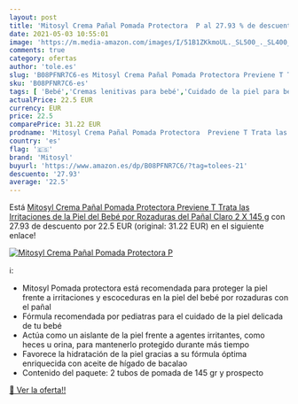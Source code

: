 ```yaml
---
layout: post
title: 'Mitosyl Crema Pañal Pomada Protectora  P al 27.93 % de descuento'
date: 2021-05-03 10:55:01
image: 'https://m.media-amazon.com/images/I/51B1ZKkmoUL._SL500_._SL400_.jpg'
comments: true
category: ofertas
author: 'tole.es'
slug: 'B08PFNR7C6-es Mitosyl Crema Pañal Pomada Protectora Previene T Trata las...'
sku: 'B08PFNR7C6-es'
tags: [ 'Bebé','Cremas lenitivas para bebé','Cuidado de la piel para bebé','Higiene y cuidado','bebé','mitosyl','pañal', ]
actualPrice: 22.5 EUR
currency: EUR
price: 22.5
comparePrice: 31.22 EUR
prodname: 'Mitosyl Crema Pañal Pomada Protectora  Previene T Trata las Irritaciones de la Piel del Bebé por Rozaduras del Pañal  Claro 2 X 145 g'
country: 'es'
flag: '🇪🇸'
brand: 'Mitosyl'
buyurl: 'https://www.amazon.es/dp/B08PFNR7C6/?tag=tolees-21'
descuento: '27.93'
average: '22.5'
---
```


Está [Mitosyl Crema Pañal Pomada Protectora  Previene T Trata las Irritaciones de la Piel del Bebé por Rozaduras del Pañal  Claro 2 X 145 g](https://www.amazon.es/dp/B08PFNR7C6/?tag=tolees-21) con 27.93 de descuento por 22.5 EUR (original: 31.22 EUR) en el siguiente enlace!

[![Mitosyl Crema Pañal Pomada Protectora  P](https://m.media-amazon.com/images/I/51B1ZKkmoUL._SL500_._SL400_.jpg)](https://www.amazon.es/dp/B08PFNR7C6/?tag=tolees-21)

ℹ️:

- Mitosyl Pomada protectora está recomendada para proteger la piel frente a irritaciones y escoceduras en la piel del bebé por rozaduras con el pañal
- Fórmula recomendada por pediatras para el cuidado de la piel delicada de tu bebé
- Actúa como un aislante de la piel frente a agentes irritantes, como heces u orina, para mantenerlo protegido durante más tiempo
- Favorece la hidratación de la piel gracias a su fórmula óptima enriquecida con aceite de hígado de bacalao
- Contenido del paquete: 2 tubos de pomada de 145 gr y prospecto

[🛒 Ver la oferta!!](https://www.amazon.es/dp/B08PFNR7C6/?tag=tolees-21)
